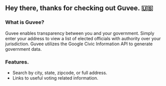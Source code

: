 ## Hey there, thanks for checking out Guvee. 🇺🇸

### What is Guvee?

Guvee enables transparency between you and your government. Simply enter your address to view a list of elected officials with authority over your jurisdiction. Guvee utilizes the Google Civic Information API to generate government data.

### Features.

- Search by city, state, zipcode, or full address.
- Links to useful voting related information.
